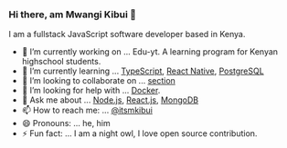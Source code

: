 ### Hi there, am Mwangi Kibui 👋

I am a fullstack JavaScript software developer based in Kenya. 

- 🔭 I’m currently working on ... Edu-yt. A learning program for Kenyan highschool students.
- 🌱 I’m currently learning ... [TypeScript](https://www.typescriptlang.org/), [React Native](https://reactnative.dev/), [PostgreSQL](https://www.postgresql.org/)
- 👯 I’m looking to collaborate on ... [section](https://github.com/section-engineering-education/engineering-education)
- 🤔 I’m looking for help with ... [Docker](https://www.docker.com/).
- 💬 Ask me about ... [Node.js](https://nodejs.org/en/), [React.js](https://reactjs.org/), [MongoDB](https://www.mongodb.com/3)
- 📫 How to reach me: ... [@itsmkibui](https://twitter.com/itsmkibui)
- 😄 Pronouns: ... he, him
- ⚡ Fun fact: ... I am a night owl, I love open source contribution.
